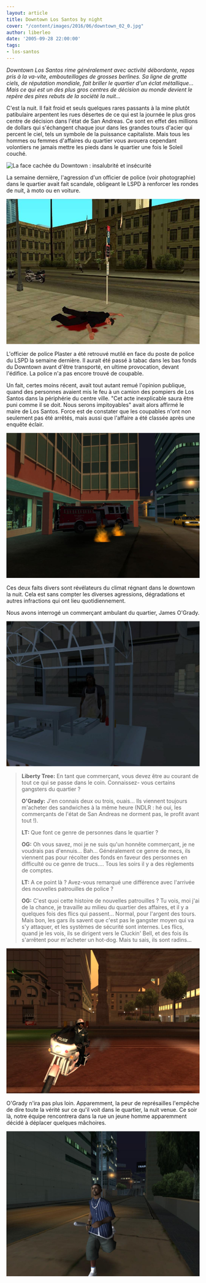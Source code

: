 ```yaml
---
layout: article
title: Downtown Los Santos by night
cover: "/content/images/2016/06/downtown_02_0.jpg"
author: liberleo
date: '2005-09-28 22:00:00'
tags:
- los-santos
---
```


_Downtown Los Santos rime généralement avec activité débordante, repas pris à la va-vite, embouteillages de grosses berlines. Sa ligne de gratte ciels, de réputation mondiale, fait briller le quartier d'un éclat métallique... Mais ce qui est un des plus gros centres de décision au monde devient le repère des pires rebuts de la société la nuit..._

C'est la nuit. Il fait froid et seuls quelques rares passants à la mine plutôt patibulaire arpentent les rues désertes de ce qui est la journée le plus gros centre de décision dans l'état de San Andreas. Ce sont en effet des millions de dollars qui s'échangent chaque jour dans les grandes tours d'acier qui percent le ciel, tels un symbole de la puissance capitaliste. Mais tous les hommes ou femmes d'affaires du quartier vous avouera cependant volontiers ne jamais mettre les pieds dans le quartier une fois le Soleil couché.

![La face cachée du Downtown : insalubrité et insécurité](  /content/images/2005/01/downtown_01_0.jpg)

La semaine dernière, l'agression d'un officier de police (voir photographie) dans le quartier avait fait scandale, obligeant le LSPD à renforcer les rondes de nuit, à moto ou en voiture.

![](  /content/images/2005/01/Photo_choc_01.jpg)

L'officier de police Plaster a été retrouvé mutilé en face du poste de police du LSPD la semaine dernière. Il aurait été passé à tabac dans les bas fonds du Downtown avant d'être transporté, en ultime provocation, devant l'édifice. La police n'a pas encore trouvé de coupable.

Un fait, certes moins récent, avait tout autant remué l'opinion publique, quand des personnes avaient mis le feu à un camion des pompiers de Los Santos dans la périphérie du centre ville. "Cet acte inexplicable saura être puni comme il se doit. Nous serons impitoyables" avait alors affirmé le maire de Los Santos. Force est de constater que les coupables n'ont non seulement pas été arrêtés, mais aussi que l'affaire a été classée après une enquête éclair.

![L'explosion de ce camion avait failli coûter la vie à dix personnes résidant à proximité](  /content/images/2005/01/firefighter_01.jpg)

Ces deux faits divers sont révélateurs du climat régnant dans le downtown la nuit. Cela est sans compter les diverses agressions, dégradations et autres infractions qui ont lieu quotidiennement.

Nous avons interrogé un commerçant ambulant du quartier, James O'Grady.

![James O'Grady](  /content/images/2005/01/Passant_07.jpg)

> **Liberty Tree:** En tant que commerçant, vous devez être au courant de tout ce qui se passe dans le coin. Connaissez- vous certains gangsters du quartier ?
> 
> **O'Grady:** J'en connais deux ou trois, ouais... Ils viennent toujours m'acheter des sandwiches à la même heure (NDLR : hé oui, les commerçants de l'état de San Andreas ne dorment pas, le profit avant tout !).
> 
> **LT:** Que font ce genre de personnes dans le quartier ?
> 
> **OG:** Oh vous savez, moi je ne suis qu'un honnête commerçant, je ne voudrais pas d'ennuis... Bah... Généralement ce genre de mecs, ils viennent pas pour récolter des fonds en faveur des personnes en difficulté ou ce genre de trucs.... Tous les soirs il y a des règlements de comptes.
> 
> **LT:** A ce point là ? Avez-vous remarqué une différence avec l'arrivée des nouvelles patrouilles de police ?
> 
> **OG:** C'est quoi cette histoire de nouvelles patrouilles ? Tu vois, moi j'ai de la chance, je travaille au milieu du quartier des affaires, et il y a quelques fois des flics qui passent... Normal, pour l'argent des tours. Mais bon, les gars ils savent que c'est pas le gangster moyen qui va s'y attaquer, et les systèmes de sécurité sont internes. Les flics, quand je les vois, ils se dirigent vers le Cluckin' Bell, et des fois ils s'arrêtent pour m'acheter un hot-dog. Mais tu sais, ils sont radins...

![Un motard de la police chargé de la sécurité](  /content/images/2005/01/un_%20flic02.jpg)

O'Grady n'ira pas plus loin. Apparemment, la peur de représailles l'empêche de dire toute la vérité sur ce qu'il voit dans le quartier, la nuit venue. Ce soir là, notre équipe rencontrera dans la rue un jeune homme apparemment décidé à déplacer quelques mâchoires.

![Une scène malheureusement devenue banale, dans un quartier historique de la ville](  /content/images/2005/01/Gangsta02.jpg)

<!--kg-card-end: markdown-->
